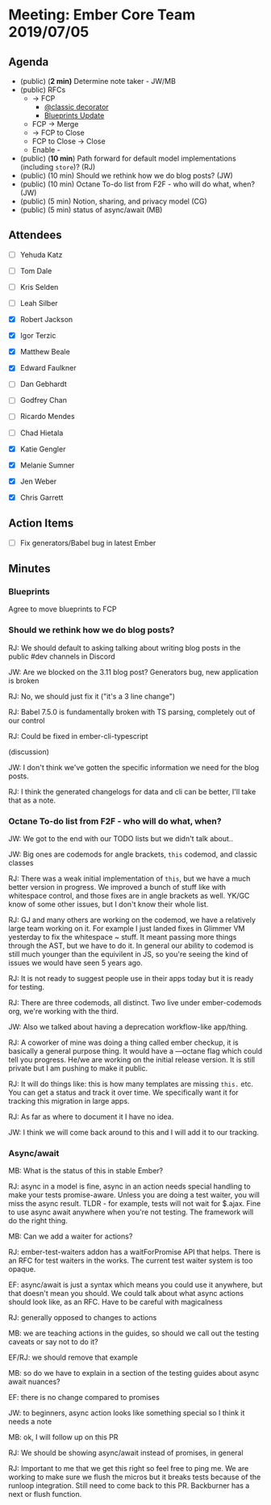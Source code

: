 # Meeting: Ember Core Team 2019/07/05

## Agenda

- (public) (**2 min)** Determine note taker - JW/MB
- (public) RFCs
  - → FCP
    - [@classic decorator](https://github.com/emberjs/rfcs/pull/468)
    - [Blueprints Update](https://github.com/emberjs/rfcs/pull/477)
  - FCP → Merge
  - → FCP to Close
  - FCP to Close → Close
  - Enable -
- (public) (**10 min**) Path forward for default model implementations (including `store`)? (RJ)
- (public) (10 min) Should we rethink how we do blog posts? (JW)
- (public) (10 min) Octane To-do list from F2F - who will do what, when? (JW)
- (public) (5 min) Notion, sharing, and privacy model (CG)
- (public) (5 min) status of async/await (MB)

## Attendees

- [ ] Yehuda Katz
- [ ] Tom Dale
- [ ] Kris Selden
- [ ] Leah Silber
- [x] Robert Jackson
- [x] Igor Terzic
- [x] Matthew Beale
- [x] Edward Faulkner

- [ ] Dan Gebhardt
- [ ] Godfrey Chan
- [ ] Ricardo Mendes
- [ ] Chad Hietala
- [x] Katie Gengler
- [x] Melanie Sumner
- [x] Jen Weber
- [x] Chris Garrett

## Action Items

- [ ] Fix generators/Babel bug in latest Ember

## Minutes

### Blueprints

Agree to move blueprints to FCP

### Should we rethink how we do blog posts?

RJ: We should default to asking talking about writing blog posts in the public #dev channels in Discord

JW: Are we blocked on the 3.11 blog post? Generators bug, new application is broken

RJ: No, we should just fix it ("it's a 3 line change")

RJ: Babel 7.5.0 is fundamentally broken with TS parsing, completely out of our control

RJ: Could be fixed in ember-cli-typescript

(discussion)

JW: I don't think we've gotten the specific information we need for the blog posts.

RJ: I think the generated changelogs for data and cli can be better, I'll take that as a note.

### Octane To-do list from F2F - who will do what, when?

JW: We got to the end with our TODO lists but we didn't talk about..

JW: Big ones are codemods for angle brackets, `this` codemod, and classic classes

RJ: There was a weak initial implementation of `this`, but we have a much better version in progress. We improved a bunch of stuff like with whitespace control, and those fixes are in angle brackets as well. YK/GC know of some other issues, but I don't know their whole list.

RJ: GJ and many others are working on the codemod, we have a relatively large team working on it. For example I just landed fixes in Glimmer VM yesterday to fix the whitespace ~ stuff. It meant passing more things through the AST, but we have to do it. In general our ability to codemod is still much younger than the equivilent in JS, so you're seeing the kind of issues we would have seen 5 years ago.

RJ: It is not ready to suggest people use in their apps today but it is ready for testing.

RJ: There are three codemods, all distinct. Two live under ember-codemods org, we're working with the third.

JW: Also we talked about having a deprecation workflow-like app/thing.

RJ: A coworker of mine was doing a thing called ember checkup, it is basically a general purpose thing. It would have a —octane flag which could tell you progress. He/we are working on the initial release version. It is still private but I am pushing to make it public.

RJ: It will do things like: this is how many templates are missing `this.` etc. You can get a status and track it over time. We specifically want it for tracking this migration in large apps.

RJ: As far as where to document it I have no idea.

JW: I think we will come back around to this and I will add it to our tracking.

### Async/await

MB: What is the status of this in stable Ember?

RJ: async in a model is fine, async in an action needs special handling to make your tests promise-aware. Unless you are doing a test waiter, you will miss the async result. TLDR - for example, tests will not wait for \$.ajax. Fine to use async await anywhere when you're not testing. The framework will do the right thing.

MB: Can we add a waiter for actions?

RJ: ember-test-waiters addon has a waitForPromise API that helps. There is an RFC for test waiters in the works. The current test waiter system is too opaque.

EF: async/await is just a syntax which means you could use it anywhere, but that doesn't mean you should. We could talk about what async actions should look like, as an RFC. Have to be careful with magicalness

RJ: generally opposed to changes to actions

MB: we are teaching actions in the guides, so should we call out the testing caveats or say not to do it?

EF/RJ: we should remove that example

MB: so do we have to explain in a section of the testing guides about async await nuances?

EF: there is no change compared to promises

JW: to beginners, async action looks like something special so I think it needs a note

MB: ok, I will follow up on this PR

RJ: We should be showing async/await instead of promises, in general

RJ: Important to me that we get this right so feel free to ping me. We are working to make sure we flush the micros but it breaks tests because of the runloop integration. Still need to come back to this PR. Backburner has a next or flush function.
